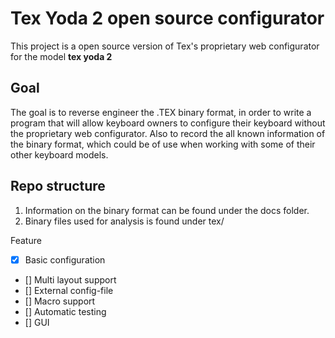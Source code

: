 # Tex Yoda 2 open source configurator

This project is a open source version of Tex's proprietary web configurator for the model **tex yoda 2**

## Goal

The goal is to reverse engineer the .TEX binary format, in order to write a program that will allow keyboard owners to
configure their keyboard without the proprietary web configurator.
Also to record the all known information of the binary format, which could be of
use when working with some of their other keyboard models.

## Repo structure

1. Information on the binary format can be found under the docs folder.
2. Binary files used for analysis is found under tex/


Feature

- [x] Basic configuration
- [] Multi layout support
- [] External config-file
- [] Macro support
- [] Automatic testing
- [] GUI
